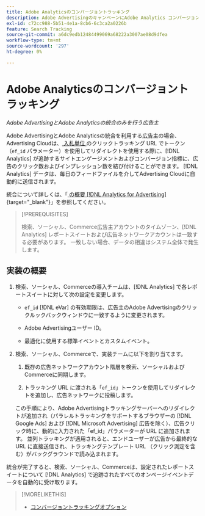 ```yaml
---
title: Adobe Analyticsのコンバージョントラッキング
description: Adobe AdvertisingのキャンペーンにAdobe Analytics コンバージョントラッキングを使用する方法を説明します。
exl-id: c72cc988-5b51-4e1a-8cb6-6c3ca2a0226b
feature: Search Tracking
source-git-commit: a6dc9edb12484499069a68222a3007ae08d9dfea
workflow-type: tm+mt
source-wordcount: '297'
ht-degree: 0%

---
```


# Adobe Analyticsのコンバージョントラッキング

*Adobe AdvertisingとAdobe Analyticsの統合のみを行う広告主*

Adobe AdvertisingとAdobe Analyticsの統合を利用する広告主の場合、Advertising Cloudは、[ 入札単位 ](/help/search-social-commerce/glossary.md#a-b) のクリックトラッキング URL でトークン（`ef_id` パラメーター）を使用してリダイレクトを使用する際に、[!DNL Analytics] が追跡するサイトエンゲージメントおよびコンバージョン指標に、広告のクリック数およびインプレッション数を結び付けることができます。 [!DNL Analytics] データは、毎日のフィードファイルを介してAdvertising Cloudに自動的に送信されます。

統合について詳しくは、「[ の概要  [!DNL Analytics for Advertising]](https://experienceleague.adobe.com/ja/docs/advertising/integrations/analytics/overview){target="_blank"}」を参照してください。

>[!PREREQUISITES]
>
> 検索、ソーシャル、Commerce広告主アカウントのタイムゾーン、[!DNL Analytics] レポートスイートおよび広告ネットワークアカウントは一致する必要があります。 一致しない場合、データの相違はシステム全体で発生します。

## 実装の概要

1. 検索、ソーシャル、Commerceの導入チームは、[!DNL Analytics] で各レポートスイートに対して次の設定を変更します。

   * `ef_id` [!DNL eVar] の有効期限は、広告主のAdobe Advertisingのクリックルックバックウィンドウに一致するように変更されます。

   * Adobe Advertisingユーザー ID。

   * 最適化に使用する標準イベントとカスタムイベント。

1. 検索、ソーシャル、Commerceで、実装チームに以下を割り当てます。

   1. 既存の広告ネットワークアカウント階層を検索、ソーシャルおよびCommerceに同期します。

   1. トラッキング URL に渡される「`ef_id`」トークンを使用してリダイレクトを追加し、広告ネットワークに投稿します。

   この手順により、Adobe Advertisingトラッキングサーバーへのリダイレクトが追加され（パラレルトラッキングをサポートするブラウザーの [!DNL Google Ads] および [!DNL Microsoft Advertising] 広告を除く）、広告クリック時に、動的に入力された「ef_id」パラメーターが URL に追加されます。 並列トラッキングが適用されると、エンドユーザーが広告から最終的な URL に直接送信され、トラッキングテンプレート URL （クリック測定を含む）がバックグラウンドで読み込まれます。

統合が完了すると、検索、ソーシャル、Commerceは、設定されたレポートスイートについて [!DNL Analytics] で追跡されたすべてのオンページイベントデータを自動的に受け取ります。

>[!MORELIKETHIS]
>
>* [ コンバージョントラッキングオプション ](conversion-tracking-about.md)
